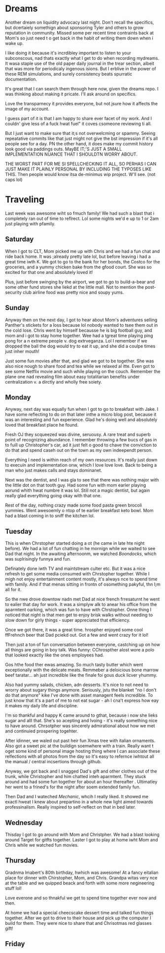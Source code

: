 # Dreams

Another dream on liquidity advocacy last night. Don't recall the specifics,  but dcertaiely somethign about sponsoring Tyler and others to grow reputation in community. Missed some per recent time contraints back at Mom's so just need t o get back in the habit of writing them down when i wake up.

I like doing it because it's incrdibley important to listen to your subconscous, nad thats exactly what I get to do when recording mydreams. It wasa staple use of the old paper daily journal in the trear section, albeit that was more for periodicaly ingenous isions. But I erblive in the power of these REM simulations, and surely consistency beats spurratic documentation.

It's great that I can search them through here now, given the dreams repo. I was thinking about making it pricate. I'll ask around on specifics.

Love the transparnecy it provides everyone, but not jsure how it affects the image of my account.

I guess part of it is that I am happy to share ever facet of my work. And I couldn' give less of a fuck hwat 
fuel" it coves csomeone reviewing ti all.

But I just want to make sure that it;s not overwelcming or spammy. Seeing repeatative commits like that just might not  give the bst impression if it's all people see for a day. PN the other hand, it does make my commit history look good via paddings outs. MayBE IT;'S JUST A SMALL IMPLEMENTATION NUANCE THAT I SHOULDTN WORRY ABOUT.

THE WORST PART FOR ME SI SPELLCHECKING IT ALL, SO PERHAS I CAN JUST MAKE IT PLAINLY PERSONAL BY INCLUDING THE TYPOSES LIKE THIS. Then people would know itsa de-minimus wip project. W'll see.
(not caps lol)

# Traveling

Last week was awesome wiht so fmuch family! We had such a blast that i completely ran out of time to reflrect. Lol some nights we'd e up to 1 or 2am just playing with pfamily.

## Saturday

When I got to CLT, Mom picked me up with Chris and we had a fun chat and ride back home. It was ;already pretty late lol, but before leaving i had a great time iwth K. We got to go to the bank for her bonds, the Costco for the groceries, and a yummy chicken bake from the gfood court. She was so excited for that one and absolutely loved it!

Plus, just before swinging by the airport, we got to go to build-a-bear and some other fund stores she liekd at the little mall. Not to mention the post-security club airline food was pretty nice and soupy yums.

## Sunday

Anyway then on the next day, I got to hear about Mom's adventures selling Panther's stickets for a loss because lol nobody wanted to tsee them out in the cold lose. Chris went by himself becausse he is big football guy, and mom and i got to stay home together. Wee had a tgreat time playing ping pong for a n extreme people v. dog extrveganza. Lol I remember if we dropped the ball the dog would try to eat it up, and she did a coulpe times just inher mouth!

Just some fun movies after that, and glad we got to be together. She was also nice nough to share food and tea while we relaxed al itte. Even got to see some Netflix movie and such while playing on the couch. Remember the plane one nad revealing film about easy totalitarian benefits under centralization v. a dirctly and wholly free soiety.

## Monday 

Anyway, next day was equally fun when I got to go to breakfast with Jake. I have some reflecting to do on that later inthe a micro blog post, because it was an interesting and fun experience. Glad he's doing well and absolutely loved that breakfast place he found.

Fresh OJ they scqueezed was divine, seruousy. A rare treat and superb point of recognizing abundance. I remember throwing a few bucs of gas in to fuill up Christopher's car, ad it just felt o good to chave the conviction to do that and spend caseh out on the town as my own indeependt person.

Everything I need is within reach of my own resources. It's really just down to execuin and implementation onw, which I love love love. Back to being a man who just makes calls and stays dominanet. 

Next was the dentist, and I was gla to see that there was nothing major with the little dot on that tooth guy. Had some fun with mom earler playing aorund whith hwat numbre it was lol. Still not a magic dentist, but again really glad everything going okay with that one.

Rest of the day, nothing crazy made some food pasta green brocoli yummies. Went awesoemly o ntop of te earlier breakfast keto bowl. Mom had a blast coming in to sniff the kitchen lol. 

## Tuesday

This is when Chrstopher started doing a ot (he came in late hte night before). We had a lot of fun chatting in he mornign while we waited to see Dad that night. In the awaiting afternoonm, we watched _Boondocks_, which was suplrisingly funnya and fun.

Definately done iwth TV and maintstream culter etc. But it was a nice refresh to get some media consumed with Chrstopher together. While I migh not enjoy entertainment content mostly, it's always nce to spend time with family. And if that menas sitting in frontn of osomething pakyful, thn I;m all for it.

So the nwe drove downtow nadn met Dad at nice french frresaturnt he went to ealier that day for work. It was a simplyw alk to anear his office from the aparmtent oarking, which was fun to have with Chrstopher. Onne thing I noticed that night is that men get to enjoy brisk walks without needing to slow down for girly things - super appreciated that efficiency.

Once we got there, it was a great time. hrospher enjoyed some cool ffFrehnch beer that Dad pciekd out. Got a few and went crazy for it lol!

Then just a ton of fun conversation between everyone, castching up on how all things are going in boy talk. Was funny: CChrospther alost wore a polo that looked exactly like the ones employees had.

Gos hthe food ther ewas amazing. So much tasty butter which went exceptionally with the delicate meats. Remmeber  a  deloicious bone marrow beef taratar... ah just incredible like the finale foi gous duck licver yhummy.

Also had yummy salads, chicken, adn desserts. It's nice to not need to wrorry about sugary things anymore. Seriously, jstu the blanket "no I don't do that anymore" kike I've done with asset managent feels incredible. To just know that it's a part of me to not eat sugar - ah I cna't express how eay it makes my daily life and discipline.

I'm so thankful and happy K came around to gthat, because i now she lieks sugar and alll that. She's so acepting and lvoing - it's really something nice to have around. Chrsotpher was sincerely admirational about how we met and continuied prospering togehter.

After idinner, we waled out past heir fun Xmas tree with italian ornaments. Also got a sweet pic at the buildign soemwhere with a train. Really want t oget some kind of personal image hosting thing where I can associate these relfections with all photos from the day so it's easy to refernce iwhtout all the manual / central incsertions through github.

Anyway, we got back and I snagged Dad's gift and other clothes out of the trunk, while Christopher and him chatted inteh aparmtent. They stuck around and had some fun together for about an hour thereafter . Ultimatley her went to a frined's for the night after soem extended family fun.

Then Dad and I wateched _Mechanic_, whcih I really liked. It showed me exactl hweat I knew about prepartino in a whole new light aimed towards professinalism. Really inspired to self-reflect on that in bed later.

## Wednesday

Thisday I got to go around with Mom and Christpher. We had a blast looking around Target for gitfts together. Laster I got to play at home iwht Mom and Chris while we watched fun movies.

## Thursday

Gradnma lmabert's 80th birthday, hwhich was awesome! At a fancy eitalian place for dinner with Chirstopher, Mom, and Chris. Grandpa witas very nce at the table and we quipped beack and forth with some more negineering stuff lol!

Love everone and so thnakful we get to spend time together ever now and then.

At home we had a special cheecscake dessert time and talked fun things together. After we got to drive to their house and pick up the computer I build for them. They were nice to share that and Chrisotmas red glasses gift!

## Friday

